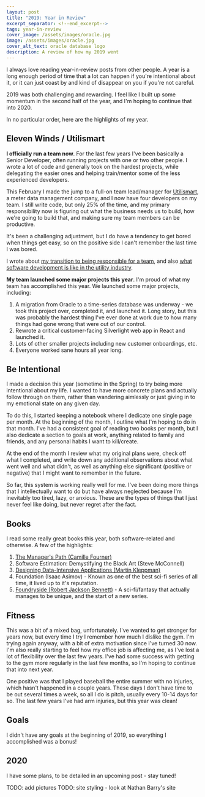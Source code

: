 ```yaml
---
layout: post
title: "2019: Year in Review"
excerpt_separator: <!--end_excerpt-->
tags: year-in-review
cover_image: /assets/images/oracle.jpg
image: /assets/images/oracle.jpg
cover_alt_text: oracle database logo
description: A review of how my 2019 went
---
```

I always love reading year-in-review posts from other people. A year is a long enough period of time that a lot can happen if you're intentional about it, or it can just coast by and kind of disappear on you if you're not careful. 

<!--end_excerpt-->

2019 was both challenging and rewarding. I feel like I built up some momentum in the second half of the year, and I'm hoping to continue that into 2020. 

In no particular order, here are the highlights of my year.

## Eleven Winds / Utilismart

**I officially run a team now**. For the last few years I've been basically a Senior Developer, often running projects with one or two other people. I wrote a lot of code and generally took on the hardest projects, while delegating the easier ones and helping train/mentor some of the less experienced developers.

This February I made the jump to a full-on team lead/manager for [Utilismart]( http://www.utilismartcorp.com/ ), a meter data management company, and I now have four developers on my team. I still write code, but only 25% of the time, and my primary responsibility now is figuring out what the business needs us to build, how we're going to build that, and making sure my team members can be productive.

It's been a challenging adjustment, but I do have a tendency to get bored when things get easy, so on the positive side I can't remember the last time I was bored. 

I wrote about [my transition to being responsible for a team]( https://willfroese.com/blog/the-managers-path), and also [what software development is like in the utility industry]( https://willfroese.com/blog/software-development-utility-industry).

**My team launched some major projects this year**. I'm proud of what my team has accomplished this year. We launched some major projects, including:

1. A migration from Oracle to a time-series database was underway - we took this project over, completed it, and launched it. Long story, but this was probably the hardest thing I've ever done at work due to how many things had gone wrong that were out of our control.
2. Rewrote a critical customer-facing Silverlight web app in React and launched it.
3. Lots of other smaller projects including new customer onboardings, etc.
4. Everyone worked sane hours all year long.

## Be Intentional

I made a decision this year (sometime in the Spring) to try being more intentional about my life. I wanted to have more concrete plans and actually follow through on them, rather than wandering aimlessly or just giving in to my emotional state on any given day. 

To do this, I started keeping a notebook where I dedicate one single page per month. At the beginning of the month, I outline what I'm hoping to do in that month. I've had a consistent goal of reading two books per month, but I also dedicate a section to goals at work, anything related to family and friends, and any personal habits I want to kill/create.

At the end of the month I review what my original plans were, check off what I completed, and write down any additional observations about what went well and what didn't, as well as anything else significant (positive or negative) that I might want to remember in the future.

So far, this system is working really well for me. I've been doing more things that I intellectually want to do but have always neglected because I'm inevitably too tired, lazy, or anxious. These are the types of things that I just never feel like doing, but never regret after the fact. 

## Books

I read some really great books this year, both software-related and otherwise. A few of the highlights:

1. [The Manager's Path (Camille Fourner)]( https://willfroese.com/blog/the-managers-path )
2. Software Estimation: Demystifying the Black Art (Steve McConnell)
3. [Designing Data-Intensive Applications (Martin Kleppman)](https://www.amazon.ca/Designing-Data-Intensive-Applications-Reliable-Maintainable/dp/1449373321) 
4. Foundation (Isaac Asimov) - Known as one of the best sci-fi series of all time, it lived up to it's reputation. 
5. [Foundryside (Robert Jackson Bennett)]( https://www.amazon.com/Foundryside-Novel-Founders-Trilogy-Book-ebook/dp/B077RG422Z/ref=sr_1_1?keywords=foundryside&qid=1573960027&sr=8-1 ) - A sci-fi/fantasy that actually manages to be unique, and the start of a new series.

## Fitness

This was a bit of a mixed bag, unfortunately. I've wanted to get stronger for years now, but every time I try I remember how much I dislike the gym. I'm trying again anyway, with a bit of extra motivation since I've turned 30 now. I'm also really starting to feel how my office job is affecting me, as I've lost a lot of flexibility over the last few years. I've had some success with getting to the gym more regularly in the last few months, so I'm hoping to continue that into next year.

One positive was that I played baseball the entire summer with no injuries, which hasn't happened in a couple years. These days I don't have time to be out several times a week, so all I do is pitch, usually every 10-14 days for so. The last few years I've had arm injuries, but this year was clean!

## Goals

I didn't have any goals at the beginning of 2019, so everything I accomplished was a bonus!

## 2020
I have some plans, to be detailed in an upcoming post - stay tuned!

TODO: add pictures
TODO: site styling - look at Nathan Barry's site
